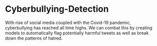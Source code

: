 # Cyberbullying-Detection

With rise of social media coupled with the Covid-19 pandemic, cyberbullying has reached all time highs. We can combat this by creating models to automatically flag potentially harmful tweets as well as break down the patterns of hatred.
